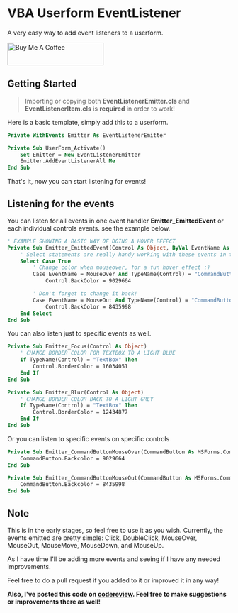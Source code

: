 # VBA Userform EventListener

A very easy way to add event listeners to a userform.

<a href="https://www.buymeacoffee.com/todar" target="_blank"><img src="https://cdn.buymeacoffee.com/buttons/default-orange.png" alt="Buy Me A Coffee" style="height: 51px !important;width: 217px !important;" ></a>

## Getting Started
> Importing or copying both **EventListenerEmitter.cls** and **EventListenerItem.cls** is **required** in order to work!

Here is a basic template, simply add this to a userform.
```vb
Private WithEvents Emitter As EventListenerEmitter

Private Sub UserForm_Activate()
    Set Emitter = New EventListenerEmitter
    Emitter.AddEventListenerAll Me
End Sub
```

That's it, now you can start listening for events!

## Listening for the events

You can listen for all events in one event handler **Emitter_EmittedEvent** or each individual controls events. see the example below.

```vb
' EXAMPLE SHOWING A BASIC WAY OF DOING A HOVER EFFECT
Private Sub Emitter_EmittedEvent(Control As Object, ByVal EventName As EmittedEvent, EventParameters As Collection)
    ' Select statements are really handy working with these events in this way.
    Select Case True
        ' Change color when mouseover, for a fun hover effect :)
        Case EventName = MouseOver And TypeName(Control) = "CommandButton"
            Control.BackColor = 9029664

        ' Don't forget to change it back!
        Case EventName = MouseOut And TypeName(Control) = "CommandButton"
            Control.BackColor = 8435998
    End Select
End Sub
```

You can also listen just to specific events as well.

```vb
Private Sub Emitter_Focus(Control As Object)
    ' CHANGE BORDER COLOR FOR TEXTBOX TO A LIGHT BLUE
    If TypeName(Control) = "TextBox" Then
        Control.BorderColor = 16034051
    End If
End Sub

Private Sub Emitter_Blur(Control As Object)
    ' CHANGE BORDER COLOR BACK TO A LIGHT GREY
    If TypeName(Control) = "TextBox" Then
        Control.BorderColor = 12434877
    End If
End Sub
```

Or you can listen to specific events on specific controls

```vb
Private Sub Emitter_CommandButtonMouseOver(CommandButton As MSForms.CommandButton)
    CommandButton.Backcolor = 9029664
End Sub

Private Sub Emitter_CommandButtonMouseOut(CommandButton As MSForms.CommandButton)
    CommandButton.Backcolor = 8435998
End Sub
```

## Note
This is in the early stages, so feel free to use it as you wish. Currently, the events emitted are pretty simple: Click, DoubleClick, MouseOver, MouseOut, MouseMove, MouseDown, and MouseUp. 

As I have time I'll be adding more events and seeing if I have any needed improvements.

Feel free to do a pull request if you added to it or improved it in any way!

**Also, I've posted this code on <a href="https://codereview.stackexchange.com/questions/220370/userform-event-listener-and-emitter">codereview</a>. Feel free to make suggestions or improvements there as well!**
